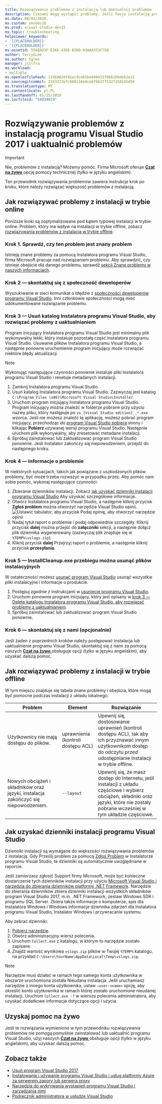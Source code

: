 ```yaml
---
title: Rozwiązywanie problemów z instalacją lub Uaktualnij problemów
description: Czasami mogą wystąpić problemy. Jeśli Twoje instalację programu Visual Studio lub uaktualnienie nie powiedzie się, może pomóc tej strony.
ms.date: 08/01/2018
ms.custom: seodec18
ms.prod: visual-studio-dev15
ms.topic: troubleshooting
helpviewer_keywords:
- '{{PLACEHOLDER}}'
- '{{PLACEHOLDER}}'
ms.assetid: 556EDD3F-E365-43EE-B3DD-03AA4353F75B
author: TerryGLee
ms.author: tglee
manager: jillfra
ms.workload:
- multiple
ms.openlocfilehash: 1196902df41ec9c465be948415f866280de62e32
ms.sourcegitcommit: 2193323efc608118e0ce6f6b2ff532f158245d56
ms.translationtype: MT
ms.contentlocale: pl-PL
ms.lasthandoff: 01/25/2019
ms.locfileid: "54939819"
---
```

# <a name="troubleshoot-visual-studio-2017-installation-and-upgrade-issues"></a>Rozwiązywanie problemów z instalacją programu Visual Studio 2017 i uaktualnić problemów

> [!IMPORTANT]
> Nie, problemów z instalacją? Możemy pomóc. Firma Microsoft oferuje [ **Czat na żywo** ](https://visualstudio.microsoft.com/vs/support/#talktous) opcję pomocy technicznej (tylko w języku angielskim).

Ten przewodnik rozwiązywania problemów zawiera instrukcje krok po kroku, które należy rozwiązać większość problemów z instalacją.

## <a name="how-to-troubleshoot-an-online-installation"></a>Jak rozwiązywać problemy z instalacji w trybie online

Poniższe kroki są zoptymalizowane pod kątem typowej instalacji w trybie online. Problem, który ma wpływ na instalacji w trybie offline, zobacz [rozwiązywania problemów z instalacją w trybie offline](#how-to-troubleshoot-an-offline-installation).

### <a name="step-1---check-whether-this-problem-is-a-known-issue"></a>Krok 1. Sprawdź, czy ten problem jest znany problem

Istnieją znane problemy za pomocą Instalatora programu Visual Studio, firma Microsoft pracuje nad rozwiązaniem problemu. Aby sprawdzić, czy istnieje obejście dla danego problemu, sprawdź [sekcji Znane problemy w naszych informacjach](/visualstudio/releasenotes/vs2017-relnotes#-known-issues).

### <a name="step-2---check-with-the-developer-community"></a>Krok 2 — skontaktuj się z społeczność deweloperów

Wyszukiwanie w sieci komunikat o błędzie z [społeczności deweloperów programu Visual Studio](https://developercommunity.visualstudio.com/spaces/8/index.html). Inni członkowie społeczności mogą mieć udokumentowane rozwiązanie problemu.

### <a name="step-3---delete-the-visual-studio-installer-directory-to-fix-upgrade-problems"></a>Krok 3 — Usuń katalog Instalatora programu Visual Studio, aby rozwiązać problemy z uaktualnianiem

Program inicjujący Instalatora programu Visual Studio jest minimalny plik wykonywalny lekki, który instaluje pozostałą część Instalatora programu Visual Studio. Usuwanie plików Instalatora programu Visual Studio, a następnie ponowne uruchomienie program inicjujący może rozwiązać niektóre błędy aktualizacji.

> [!NOTE]
> Wykonując następujące czynności ponownie instaluje pliki Instalatora programu Visual Studio i resetuje metadanych instalacji.

1. Zamknij Instalatora programu Visual Studio.
2. Usuń katalog Instalatora programu Visual Studio. Zazwyczaj jest katalog `C:\Program Files (x86)\Microsoft Visual Studio\Installer`.
3. Uruchom program inicjujący Instalatora programu Visual Studio. Program inicjujący można znaleźć w folderze pobrane przy użyciu nazwy pliku, który następuje po `vs_[Visual Studio edition]__*.exe` wzorca. Jeśli nie możesz znaleźć tę aplikację, możesz pobrać program inicjujący, przechodząc do [program Visual Studio pobiera](https://visualstudio.microsoft.com/downloads/) strony i klikając **Pobierz** używanej wersji programu Visual Studio. Następnie uruchom plik wykonywalny, aby zresetować metadane instalacji.
4. Spróbuj zainstalować lub zaktualizować program Visual Studio ponownie. Jeśli Instalator zakończy się niepowodzeniem, przejdź do następnego kroku.

### <a name="step-4---report-a-problem"></a>Krok 4 — informacje o problemie

W niektórych sytuacjach, takich jak powiązane z uszkodzonych plików problemy, być może trzeba rozważyć w przypadku przez. Aby pomóc nam sobie pomóc, wykonaj następujące czynności:

1. Zbieranie dzienników instalacji. Zobacz [jak uzyskać dzienniki instalacji programu Visual Studio](#how-to-get-visual-studio-installation-logs) Aby uzyskać szczegółowe informacje.
2. Otwórz Instalatora programu Visual Studio, a następnie kliknij przycisk **Zgłoś problem** można otworzyć narzędzia Visual Studio opinii.
![Ustawić tabulator, aby przycisk Podaj opinię, aby otworzyć narzędzie opinii](media/report-a-problem.png)
3. Nadaj tytuł raport o problemie i podaj odpowiednie szczegóły. Kliknij przycisk **dalej** można przejść do **załączniki** sekcji, a następnie dołącz plik dziennika wygenerowany (zazwyczaj plik znajduje się w `%TEMP%\vslogs.zip`).
4. Kliknij przycisk **dalej** Przejrzyj raport o problemie, a następnie kliknij przycisk **przesyłania**.

### <a name="step-5---run-installcleanupexe-to-remove-installation-files"></a>Krok 5 — InstallCleanup.exe przebiegu można usunąć plików instalacyjnych

W ostateczności możesz [usunąć program Visual Studio](remove-visual-studio.md) usunąć wszystkie pliki instalacyjne i informacje o produkcie.

1. Postępuj zgodnie z instrukcjami w [usunięcie programu Visual Studio](remove-visual-studio.md).
2. Uruchom ponownie program inicjujący, który jest opisany w [krok 3 — Delete katalogu Instalatora programu Visual Studio, aby rozwiązać problemy z uaktualnianiem](#step-3---delete-the-visual-studio-installer-directory-to-fix-upgrade-problems).
3. Spróbuj zainstalować lub zaktualizować program Visual Studio ponownie.

### <a name="step-6---contact-us-optional"></a>Krok 6 — skontaktuj się z nami (opcjonalnie)

Jeśli żaden z poprzednich kroków należy postępować instalacja lub uaktualnienie programu Visual Studio, skontaktuj się z nami za pomocą naszych [ **Czat na żywo** ](https://visualstudio.microsoft.com/vs/support/#talktous) obsługuje opcji (tylko w języku angielskim), aby uzyskać dalszą pomoc.

## <a name="how-to-troubleshoot-an-offline-installation"></a>Jak rozwiązywać problemy z instalacji w trybie offline

W tym miejscu znajduje się tabela znane problemy i obejścia, które mogą być pomocne podczas instalacji z układu lokalnego.

| Problem       | Element                   | Rozwiązanie |
| ----------- | ---------------------- | -------- |
| Użytkownicy nie mają dostępu do plików. | uprawnienia (kontroli dostępu ACL) | Upewnij się, dostosowanie uprawnień (kontroli dostępu ACL), tak aby ich przyznawać innym użytkownikom dostęp do odczytu *przed* udostępnianie instalacji w trybie offline. |
| Nowych obciążeń i składników oraz języki, instalacja zakończyć się niepowodzeniem.  | `--layout`  | Upewnij się, że masz dostęp do Internetu, jeśli instalacji z układu częściowe i wybierz obciążeń, składniki oraz języki, które nie zostały pobrane wcześniej w tym układzie częściowe. |

## <a name="how-to-get-visual-studio-installation-logs"></a>Jak uzyskać dzienniki instalacji programu Visual Studio

Dzienniki instalacji są wymagane do większości rozwiązywania problemów z instalacją. Gdy Prześlij problem za pomocą [Zgłoś Problem](../ide/how-to-report-a-problem-with-visual-studio-2017.md) w Instalatorze programu Visual Studio, te dzienniki są automatycznie uwzględniane w raporcie.

Jeśli zamierzasz zgłosić Support firmy Microsoft, może być konieczne dostarczenie tych dzienników instalacji przy użyciu [Microsoft Visual Studio i narzędzia do zbierania dzienników platformy .NET Framework](https://aka.ms/vscollect). Narzędzie do zbierania dzienników zbiera dzienniki instalacji wszystkich składników program Visual Studio 2017, m.in. .NET Framework, zestaw Windows SDK i programu SQL Server. Zbiera także informacje o komputerze, spis dla Instalatora Windows i Windows informacje dziennika zdarzeń dla Instalatora programu Visual Studio, Instalator Windows i przywracanie systemu.

Aby zebrać dzienniki:

1. [Pobierz narzędzie](https://aka.ms/vscollect).
2. Otwórz administracyjny wiersz polecenia.
3. Uruchom `Collect.exe` z katalogu, w którym to narzędzie zostało zapisane.
4. Znajdź wartość wynikowa `vslogs.zip` plików w Twojej `%TEMP%` katalogu, na przykład `C:\Users\YourName\AppData\Local\Temp\vslogs.zip`.

> [!NOTE]
> Narzędzie musi działać w ramach tego samego konta użytkownika w obszarze uruchomiona została Nieudana instalacja. Jeśli uruchamiasz narzędzie z innego konta użytkownika, ustaw `–user:<name>` opcję, aby określić konto użytkownika w ramach której zostało uruchomione nieudanej instalacji. Uruchom `Collect.exe -?` w wierszu polecenia administratora, aby uzyskać dodatkowe informacje dotyczące opcji i użycia.

## <a name="get-live-help"></a>Uzyskaj pomoc na żywo

Jeśli te rozwiązania wymienione w tym przewodniku rozwiązywania problemów nie pomogą pomyślnie zainstalować lub uaktualnić programu Visual Studio, użyj naszych [ **Czat na żywo** ](https://visualstudio.microsoft.com/vs/support/#talktous) obsługuje opcji (tylko w języku angielskim), aby uzyskać dalszą pomoc.

## <a name="see-also"></a>Zobacz także

* [Usuń program Visual Studio 2017](remove-visual-studio.md)
* [Instalowanie i używanie programu Visual Studio i usług platformy Azure za serwerem zapory lub serwera proxy](install-and-use-visual-studio-behind-a-firewall-or-proxy-server.md)
* [Narzędzia do wykrywania wystąpień programu Visual Studio i zarządzania nimi](tools-for-managing-visual-studio-instances.md)
* [Podręcznik administratora w usłudze Visual Studio](visual-studio-administrator-guide.md)

